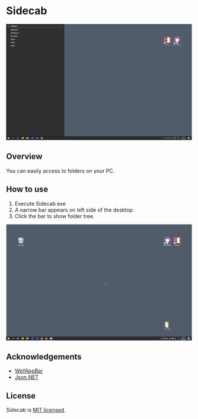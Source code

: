 # Sidecab

![screenshot](resource/screenshot01.png)

Overview
---
You can easily access to folders on your PC.

How to use
---
1. Execute Sidecab.exe
2. A narrow bar appears on left side of the desktop.
3. Click the bar to show folder tree.

![screenshot](resource/screenshot02.gif)

Acknowledgements
---
* [WpfAppBar](https://github.com/mgaffigan/WpfAppBar)
* [Json.NET](https://github.com/JamesNK/Newtonsoft.Json)

License
---
Sidecab is [MIT licensed](LICENSE).
